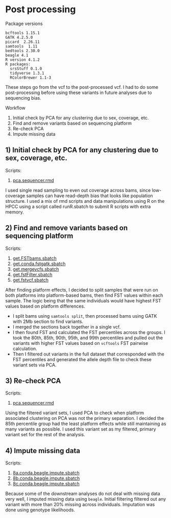 # Post processing
Package versions
```
bcftools 1.15.1
GATK 4.2.5.0
picard  2.26.11
samtools  1.11
bedtools 2.30.0
beagle 4.1
R version 4.1.2
R packages:
  srsStuff 0.1.0
  tidyverse 1.3.1
  RColorBrewer 1.1-3
```

These steps go from the vcf to the post-processed vcf. I had to do some post-processing before using these variants in future analyses due to sequencing bias.

Workflow
1. Initial check by PCA for any clustering due to sex, coverage, etc. 
2. Find and remove variants based on sequencing platform
3. Re-check PCA
4. Impute missing data

## 1) Initial check by PCA for any clustering due to sex, coverage, etc.

Scripts: 
  1) [pca.sequencer.rmd](https://htmlpreview.github.io/?https://github.com/mcaitlinv/cawa-breeding/blob/main/03_postprocessing/scripts/pca.sequencer.html)
  
I used single read sampling to even out coverage across bams, since low-coverage samples can have read-depth bias that looks like population structure. I used a mix of rmd scripts and data manipulations using R on the HPCC using a script called runR.sbatch to submit R scripts with extra memory. 

## 2) Find and remove variants based on sequencing platform

Scripts: 
  1) [get.FSTbams.sbatch](https://github.com/mcaitlinv/cawa-breeding/blob/main/03_postprocessing/scripts/get.FSTbams.sbatch)
  2) [get.conda.fstgatk.sbatch](https://github.com/mcaitlinv/cawa-breeding/blob/main/03_postprocessing/scripts/get.conda.fstgatk.sbatch)
  3) [get.mergevcfs.sbatch](https://github.com/mcaitlinv/cawa-breeding/blob/main/03_postprocessing/scripts/get.fstvcf.sbatch)
  4) [get.fstFilter.sbatch](https://github.com/mcaitlinv/cawa-breeding/blob/main/03_postprocessing/scripts/get.fstFilter.sbatch)
  5) [get.fstvcf.sbatch](https://github.com/mcaitlinv/cawa-breeding/blob/main/03_postprocessing/scripts/get.fstvcf.sbatch)

After finding platform effects, I decided to split samples that were run on both platforms into platform-based bams, then find FST values within each sample. The logic being that the same individuals would have highest FST values based on platform differences. 

  - I split bams using `samtools split`, then processed bams using GATK with 2Mb section to find variants. 
  - I merged the sections back together in a single vcf.
  - I then found FST and calculated the FST percentiles across the groups. I took the 80th, 85th, 90th, 95th, and 99th percentiles and pulled out the variants with higher FST values based on `vcftools` FST pairwise calculation. 
  - Then I filtered out variants in the full dataset that corresponded with the FST percentiles and generated the allele depth file to check these variant sets via PCA.

## 3) Re-check PCA

Scripts: 
  1) [pca.sequencer.rmd](https://htmlpreview.github.io/?https://github.com/mcaitlinv/cawa-breeding/blob/main/03_postprocessing/scripts/pca.sequencer.html)
  
Using the filtered variant sets, I used PCA to check when platform associated clustering on PCA was not the primary separation. I decided the 85th percentile group had the least platform effects while still maintaining as many variants as possible. I used this variant set as my filtered, primary variant set for the rest of the analysis. 

## 4) Impute missing data

Scripts: 
  1) [8a.conda.beagle.impute.sbatch](https://github.com/mcaitlinv/cawa-breeding/blob/main/03_postprocessing/scripts/8a.conda.beagle.impute.sbatch)
  2) [8b.conda.beagle.impute.sbatch](https://github.com/mcaitlinv/cawa-breeding/blob/main/03_postprocessing/scripts/8b.conda.beagle.impute.sbatch)
  3) [8c.conda.beagle.impute.sbatch](https://github.com/mcaitlinv/cawa-breeding/blob/main/03_postprocessing/scripts/8c.conda.beagle.impute.sbatch)

Because some of the downstream analyses do not deal with missing data very well, I imputed missing data using `beagle`. Initial filtering filtered out any variant with more than 20% missing across individuals. Imputation was done using genotype likelihoods. 
